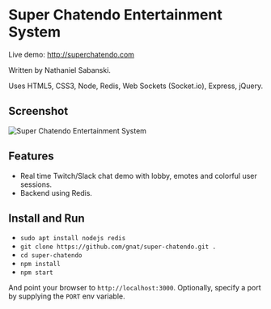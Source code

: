 # Super Chatendo Entertainment System

Live demo: http://superchatendo.com

Written by Nathaniel Sabanski.

Uses HTML5, CSS3, Node, Redis, Web Sockets (Socket.io), Express, jQuery.

## Screenshot

<img src="http://i.imgur.com/vwD7Xxd.png" alt="Super Chatendo Entertainment System" />

## Features

* Real time Twitch/Slack chat demo with lobby, emotes and colorful user sessions.
* Backend using Redis.

## Install and Run

* `sudo apt install nodejs redis`
* `git clone https://github.com/gnat/super-chatendo.git .`
* `cd super-chatendo`
* `npm install`
* `npm start`

And point your browser to `http://localhost:3000`. Optionally, specify a port by supplying the `PORT` env variable.
